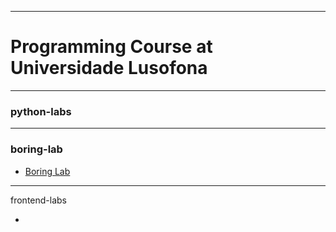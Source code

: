 
---

# Programming Course at Universidade Lusofona

---

### python-labs

---

### boring-lab

- [Boring Lab](https://pulgamecanica.github.io/Labs-Universidade-Lusofona/boring-lab)

---

frontend-labs

- [](https://pulgamecanica.github.io/Labs-Universidade-Lusofona/frontend-labs)